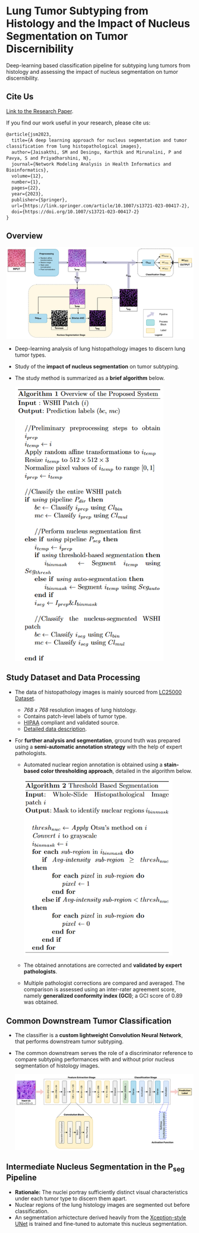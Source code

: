 # Lung Tumor Subtyping from Histology and the Impact of Nucleus Segmentation on Tumor Discernibility

Deep-learning based classification pipeline for subtyping lung tumors from histology and assessing the impact of nucleus segmentation on tumor discernibility.

## Cite Us

[Link to the Research Paper](https://link.springer.com/article/10.1007/s13721-023-00417-2).

If you find our work useful in your research, please cite us:

```
@article{jsm2023,
  title={A deep learning approach for nucleus segmentation and tumor classification from lung histopathological images},
  author={Jaisakthi, SM and Desingu, Karthik and Mirunalini, P and Pavya, S and Priyadharshini, N},
  journal={Network Modeling Analysis in Health Informatics and Bioinformatics},
  volume={12},
  number={1},
  pages={22},
  year={2023},
  publisher={Springer},
  url={https://link.springer.com/article/10.1007/s13721-023-00417-2},
  doi={https://doi.org/10.1007/s13721-023-00417-2}
}
```

## Overview

<img src="./figures/to-publish/Overall-Flowchart_V3.jpg" width="600">

- Deep-learning analysis of lung histopathology images to discern lung tumor types.    
- Study of the **impact of nucleus segmentation** on tumor subtyping.
- The study method is summarized as a **brief algorithm** below.    
      
  <img src="./figures/Study-Method.png" width="400">

## Study Dataset and Data Processing

- The data of histopathology images is mainly sourced from [LC25000 Dataset](https://www.kaggle.com/datasets/andrewmvd/lung-and-colon-cancer-histopathological-images).
  - *768 x 768* resolution images of lung histology.
  - Contains patch-level labels of tumor type.
  - [HIPAA](https://www.cdc.gov/phlp/publications/topic/hipaa.html) compliant and validated source.
  - [Detailed data description](https://arxiv.org/abs/1912.12142v1).
  
- For **further analysis and segmentation**, ground truth was prepared using a **semi-automatic annotation strategy** with the help of expert pathologists.
  - Automated nuclear region annotation is obtained using a **stain-based color thresholding approach**, detailed in the algorithm below.   
        
    <img src="./figures/Annotation-Algorithm.png" width="400" />     
  - The obtained annotations are corrected and **validated by expert pathologists**.
  - Multiple pathologist corrections are compared and averaged. The comparison is assessed using an inter-rater agreement score, namely **generalized conformity index (GCI)**; a GCI score of 0.89 was obtained.

## Common Downstream Tumor Classification

- The classifier is a **custom lightweight Convolution Neural Network**, that performs downstream tumor subtyping.
- The common downstream serves the role of a discriminator reference to compare subtyping performances with and without prior nucleus segmentation of histology images.
   
  <img src="./figures/to-publish/Classifier-Overall_V2.jpg" width="600">

## Intermediate Nucleus Segmentation in the P<sub>seg</sub> Pipeline

- **Rationale:** The nuclei portray sufficiently distinct visual characteristics under each tumor type to discern them apart.
- Nuclear regions of the lung histology images are segmented out before classification.
- An segmentation arhictecture derived heavily from the [Xception-style UNet](https://keras.io/examples/vision/oxford_pets_image_segmentation/) is trained and fine-tuned to automate this nucleus segmentation.
